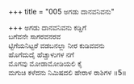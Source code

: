 +++
title = "005 ಅಗಡು ದಾನವನಿವನು"

+++
ಅಗಡು ದಾನವನಿವನು ಕಡ್ಡಿಗೆ  
ಬಗೆವನೇ ಸಾಗರವನರವ  
ಟ್ಟಿಗೆಯನಿಟ್ಟರೆ ವಡಬನಲ್ಲಾ ನೀರ ಕುಡಿವವನು    
ಹೊಗೆದುದೈ ಹೆಚ್ಚಾಳುಗಳ ನಗೆ   
ಮೊಗವು ಮೋಡಾಮೋಡಿಯಲಿ ಕೈ   
ಮಗುಚಿ ಕಳೆದನು ನಿಮಿಷದಲಿ ಹೇರಾಳ ರಾಶಿಗಳ    ॥5॥